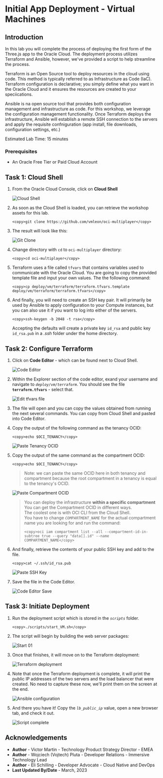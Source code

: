 # Initial App Deployment - Virtual Machines

## Introduction

In this lab you will complete the process of deploying the first form of the Three.js app to the Oracle Cloud. The deployment process utilizes Terraform and Ansible, however, we've provided a script to help streamline the process.

Terraform is an Open Source tool to deploy resources in the cloud using code. This method is typically referred to as Infrastructure as Code (IaC). Terraform configuration is declarative; you simply define what you want in the Oracle Cloud and it ensures the resources are created to your speciications.

Ansible is na open source tool that provides both configuration management and infrastructure as code. For this workshop, we leverage the configuration management functionality. Once Terraform deploys the infrastructure, Ansible will establish a remote SSH connection to the servers and apply the requisite confniguration (app install, file downloads, configuration settings, etc.)

Estimated Lab Time: 15 minutes

### Prerequisites

* An Oracle Free Tier or Paid Cloud Account


## Task 1: Cloud Shell

1. From the Oracle Cloud Console, click on **Cloud Shell**

    ![Cloud Shell](images/cloud-shell-button.png)

2. As soon as the Cloud Shell is loaded, you can retrieve the workshop assets for this lab.

    ```
    <copy>git clone https://github.com/vmleon/oci-multiplayer</copy>
    ```

3. The result will look like this:

    ![Git Clone](images/git-clone.png)

4. Change directory with `cd` to `oci-multiplayer` directory:

    ```
    <copy>cd oci-multiplayer</copy>
    ```

5. Terraform uses a file called `tfvars` that contains variables used to communicate with the Oracle Cloud. You are going to copy the provided template file and input your own values. The the following command:

    ```
    <copy>cp deploy/vm/terraform/terraform.tfvars.template deploy/vm/terraform/terraform.tfvars</copy>
    ```

6. And finally, you will need to create an SSH key pair. It will primarily be used by Ansible to apply configuration to your Compute instances, but you can also use it if you want to log into either of the servers.

    ```
    <copy>ssh-keygen -b 2048 -t rsa</copy>
    ```

    Accepting the defaults will create a private key `id_rsa` and public key `id_rsa.pub` in a _.ssh_ folder under the home directory.

## Task 2: Configure Terraform

1. Click on **Code Editor** - which can be found next to Cloud Shell.

    ![Code Editor](images/code-editor.png)

2. Within the Explorer section of the code editor, exand your username and navigate to _`deploy/vm/terraform`_. You should see the file **`terraform.tfvars`** - select that.

    ![Edit tfvars file](images/edit-tfvars.png)

3. The file will open and you can copy the values obtained from running the next several commands. You can copy from Cloud Shell and pasted into Code Editor.

4. Copy the output of the following command as the tenancy OCID:
    ```
    <copy>echo $OCI_TENANCY</copy>
    ```

    ![Paste Tenancy OCID](images/paste-tenancy-ocid.png)

5. Copy the output of the same command as the compartment OCID:
    ```
    <copy>echo $OCI_TENANCY</copy>
    ```
    
    > Note: we can paste the same OCID here in both tenancy and compartment because the root compartment in a tenancy is equal to the tenancy's OCID.

    ![Paste Compartment OCID](images/paste-compartment-ocid.png)

    > You can deploy the infrastructure **within a specific compartment**<br>
    > You can get the Compartment OCID in different ways.<br>
    > The coolest one is with OCI CLI from the Cloud Shell.<br>
    > You have to change _`COMPARTMENT_NAME`_ for the actual compartment name you are looking for and run the command:
    > ```
    > <copy>oci iam compartment list --all --compartment-id-in-subtree true --query "data[].id" --name COMPARTMENT_NAME</copy>
    > ```

6. And finally, retrieve the contents of your public SSH key and add to the file.

    ```
    <copy>cat ~/.ssh/id_rsa.pub
    ```

    ![Paste SSH Key](images/paste-public-ssh-key.png)
    
6. Save the file in the Code Editor.

    ![Code Editor Save](images/code-editor-save.png)

## Task 3: Initiate Deployment

1. Run the deployment script which is stored in the _`scripts`_ folder.


    ```
    <copy>./scripts/start_VM.sh</copy>
    ```

2. The script will begin by building the web server packages:

    ![Start 01](images/script-01.png)

3. Once that finishes, it will move on to the Terraform deployment:

    ![Terraform deployment](images/script-02.png)

4. Note that once the Terraform deployment is complete, it will print the public IP addresses of the two servers and the load balancer that were created. No need to capture these now, we'll print them on the screen at the end.

    ![Ansible configuration](images/script-03.png)

5. And there you have it! Copy the _`lb_public_ip`_ value, open a new browser tab, and check it out.

    ![Script complete](images/script-04.png)




## Acknowledgements

* **Author** - Victor Martin - Technology Product Strategy Director - EMEA
* **Author** - Wojciech (Vojtech) Pluta - Developer Relations - Immersive Technology Lead
* **Author** - Eli Schilling - Developer Advocate - Cloud Native and DevOps
* **Last Updated By/Date** - March, 2023
